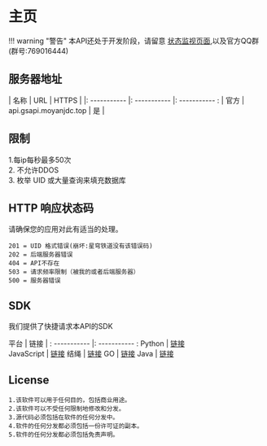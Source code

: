 # 主页
!!! warning "警告"
    本API还处于开发阶段，请留意 [状态监视页面](https://service.moyanjdc.top/status/ms),以及官方QQ群(群号:769016444)
## 服务器地址
   
| 名称 | URL | HTTPS |
|: ----------- |: ----------- |: ----------- :
| 官方 | api.gsapi.moyanjdc.top | 是 |

## 限制
1.每ip每秒最多50次
<br>
2. 不允许DDOS
<br>
3. 枚举 UID 或大量查询来填充数据库

## HTTP 响应状态码

请确保您的应用对此有适当的处理。
```
201 = UID 格式错误(崩坏:星穹铁道没有该错误码)
202 = 后端服务器错误
404 = API不存在
503 = 请求频率限制（被我的或者后端服务器）
500 = 服务器错误
```

## SDK
我们提供了快捷请求本API的SDK

平台      | 链接 |
: ----------- |: ----------- :
 Python      | [链接](https://service.moyanjdc.top/status/ms)       
 JavaScript   | [链接](https://service.moyanjdc.top/status/ms)
 结绳      | [链接](https://service.moyanjdc.top/status/ms) 
 GO | [链接](https://service.moyanjdc.top/status/ms) 
 Java      | [链接](https://service.moyanjdc.top/status/ms)
 
 
## License

```
1.该软件可以用于任何目的，包括商业用途。
2.该软件可以不受任何限制地修改和分发。
3.源代码必须包括在软件的任何分发中。
4.软件的任何分发都必须包括一份许可证的副本。
5.软件的任何分发都必须包括免责声明。
```